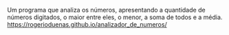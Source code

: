Um programa que analiza os números, apresentando a quantidade de números digitados, o maior entre eles, o menor, a soma de todos e a média.
https://rogerioduenas.github.io/analizador_de_numeros/
